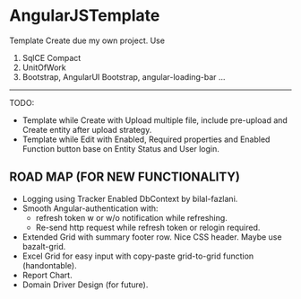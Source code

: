 AngularJSTemplate
=================

Template
Create due my own project. Use 
1. SqlCE Compact
2. UnitOfWork
3. Bootstrap, AngularUI Bootstrap, angular-loading-bar ...

----
TODO:
- Template while Create with Upload multiple file, include pre-upload and Create entity after upload strategy.
- Template while Edit with Enabled, Required properties and Enabled Function button base on Entity Status and User login.

ROAD MAP (FOR NEW FUNCTIONALITY)
-----------------
- Logging using Tracker Enabled DbContext by bilal-fazlani.
- Smooth Angular-authentication with:
  + refresh token w or w/o notification while refreshing.
  + Re-send http request while refresh token or relogin required.
- Extended Grid with summary footer row. Nice CSS header. Maybe use bazalt-grid.
- Excel Grid for easy input with copy-paste grid-to-grid function (handontable).
- Report Chart.
- Domain Driver Design (for future).
